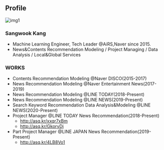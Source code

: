 ## Profile

![img1](https://avatars.githubusercontent.com/u/16659029?s=460&u=ff55d9711ecea357a02339206ba46cf67b067130&v=4)

### Sangwook Kang
- Machine Learning Engineer, Tech Leader @AiRS,Naver since 2015.
- News&Contents Recommendation Modeling / Project Managing / Data Analysis / Local&Global Services


### WORKS
* Contents Recommendation Modeling @Naver DISCO(2015-2017)
* News Recommendation Modeling @Naver Entertainment News(2017-2019)
* News Recommendation Modeling @LINE TODAY(2018-Present)
* News Recommendation Modeling @LINE NEWS(2019-Present)
* Search Keyword Recommendation Data Analysis&Modeling @LINE NEWS(2020-Present)
* Project Manager @LINE TODAY News Recommendation(2018-Present)
  - http://asq.kr/xxqr7xBm
  - http://asq.kr/GkoryDj
* Part Project Manager @LINE JAPAN News Recommendation(2019-Present)
  - http://asq.kr/4LB8Vo1 
